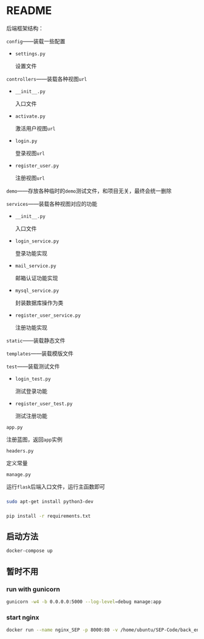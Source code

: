 # README

后端框架结构：

`config`——装载一些配置

* `settings.py`

  设置文件


`controllers`——装载各种视图`url`

* `__init__.py`

  入口文件

* `activate.py`

  激活用户视图`url`

* `login.py`

  登录视图`url`

* `register_user.py`

  注册视图`url`

`demo`——存放各种临时的`demo`测试文件，和项目无关，最终会统一删除

`services`——装载各种视图对应的功能

* `__init__.py`

  入口文件

* `login_service.py`

  登录功能实现

* `mail_service.py`

  邮箱认证功能实现

* `mysql_service.py`

  封装数据库操作为类

* `register_user_service.py`

  注册功能实现

`static`——装载静态文件

`templates`——装载模版文件

`test`——装载测试文件

* `login_test.py`

  测试登录功能

* `register_user_test.py`

  测试注册功能

`app.py`

注册蓝图，返回`app`实例

`headers.py`

定义常量

`manage.py`

运行`flask`后端入口文件，运行主函数即可


###
```bash
sudo apt-get install python3-dev
```
###
```bash
pip install -r requirements.txt
```


## 启动方法
```bash
docker-compose up
```

## 暂时不用

### run with gunicorn

```bash
gunicorn -w4 -b 0.0.0.0:5000 --log-level=debug manage:app
```

### start nginx

```bash
docker run --name nginx_SEP -p 8000:80 -v /home/ubuntu/SEP-Code/back_end/config/nginx:/etc/nginx/conf.d -v /home/ubuntu/SEP-Code/back_end/static:/home/static -d nginx
```